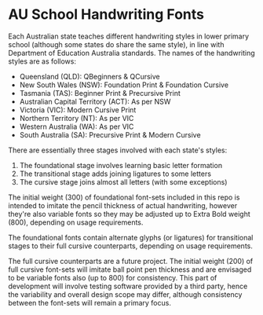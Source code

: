 # AU School Handwriting Fonts

Each Australian state teaches different handwriting styles in lower primary school (although some states do share the same style), in line with Department of Education Australia standards. The names of the handwriting styles are as follows:

- Queensland (QLD): QBeginners & QCursive
- New South Wales (NSW): Foundation Print & Foundation Cursive
- Tasmania (TAS): Beginner Print & Precursive Print
- Australian Capital Territory (ACT): As per NSW
- Victoria (VIC): Modern Cursive Print
- Northern Territory (NT): As per VIC
- Western Australia (WA): As per VIC
- South Australia (SA): Precursive Print & Modern Cursive

There are essentially three stages involved with each state's styles:
1. The foundational stage involves learning basic letter formation
2. The transitional stage adds joining ligatures to some letters
3. The cursive stage joins almost all letters (with some exceptions)

The initial weight (300) of foundational font-sets included in this repo is intended to imitate the pencil thickness of actual handwriting, however they're also variable fonts so they may be adjusted up to Extra Bold weight (800), depending on usage requirements.

The foundational fonts contain alternate glyphs (or ligatures) for transitional stages to their full cursive counterparts, depending on usage requirements.

The full cursive counterparts are a future project. The initial weight (200) of full cursive font-sets will imitate ball point pen thickness and are envisaged to be variable fonts also (up to 800) for consistency. This part of development will involve testing software provided by a third party, hence the variability and overall design scope may differ, although consistency between the font-sets will remain a primary focus.
